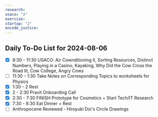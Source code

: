 ```yaml
---
research: 
usaco: "3"
exercise: 
startup: "2"
encode_justice:
---
```


## Daily To-Do List for 2024-08-06

- [x] 8:30 - 11:30 USACO: Air Cownditioning II, Sorting Resources, Distinct Numbers, Playing in a Casino, Kayaking, Why Did the Cow Cross the Road III, Cow College, Angry Cows
- [ ] 11:30 - 1:30 Take Notes on Corresponding Topics to worksheets for Physics
- [x] 1:30 - 2 Rest
- [x] 2 - 2:30 Pravit Onboarding Call
- [x] 2:30 - 7:30 FINISH Prototype for Cosmetics + Start Tech/IT Research
- [x] 7:30 - 8:30 Eat Dinner + Rest
- [ ] Anthropocene Reviewed - Hiroyuki Doi's Circle Drawings
